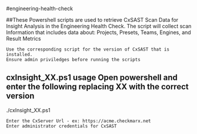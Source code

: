 #engineering-health-check

##These Powershell scripts are used to retrieve CxSAST Scan Data for Insight Analysis in the Engineering Health Check. The script will collect scan Information that includes data about: Projects, Presets, Teams, Engines, and Result Metrics

    Use the corresponding script for the version of CxSAST that is installed.
    Ensure admin priviledges before running the scripts

## cxInsight_XX.ps1 usage Open powershell and enter the following replacing XX with the correct version

./cxInsight_XX.ps1

    Enter the CxServer Url - ex: https://acme.checkmarx.net
    Enter administrator credentials for CxSAST

